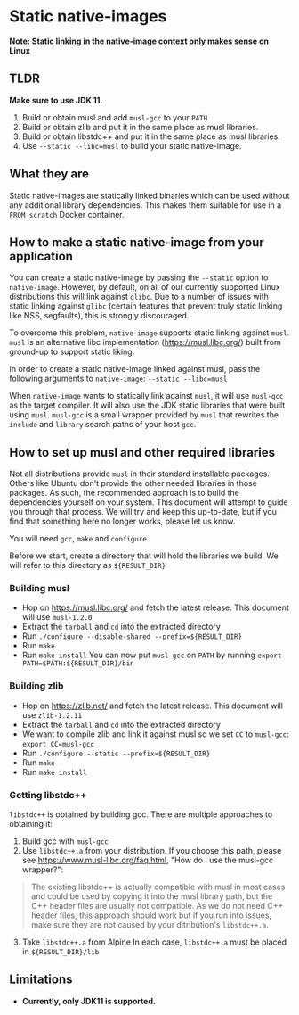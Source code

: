 # Static native-images

**Note: Static linking in the native-image context only makes sense on Linux**

## TLDR
**Make sure to use JDK 11.**
1. Build or obtain musl and add `musl-gcc` to your `PATH`
2. Build or obtain zlib and put it in the same place as musl libraries.
3. Build or obtain libstdc++ and put it in the same place as musl libraries.
4. Use `--static --libc=musl` to build your static native-image.

## What they are
Static native-images are statically linked binaries which can be used without any additional library dependencies. This makes them suitable for use in a `FROM scratch` Docker container.

## How to make a static native-image from your application
You can create a static native-image by passing the `--static` option to `native-image`. However, by default, on all of our currently supported Linux distributions this will link against `glibc`. Due to a number of issues with static linking against `glibc` (certain features that prevent truly static linking like NSS, segfaults), this is strongly discouraged.

To overcome this problem, `native-image` supports static linking against `musl`. `musl` is an alternative libc implementation (https://musl.libc.org/) built from ground-up to support static liking.

In order to create a static native-image linked against musl, pass the following arguments to `native-image`:
`--static --libc=musl`

When `native-image` wants to statically link against `musl`, it will use `musl-gcc` as the target compiler. It will also use the JDK static libraries that were built using `musl`. `musl-gcc` is a small wrapper provided by `musl` that rewrites the `include` and `library` search paths of your host `gcc`.

## How to set up musl and other required libraries
Not all distributions provide `musl` in their standard installable packages. Others like Ubuntu don't provide the other needed libraries in those packages. As such, the recommended approach is to build the dependencies yourself on your system. This document will attempt to guide you through that process. We will try and keep this up-to-date, but if you find that something here no longer works, please let us know.

You will need `gcc`, `make` and `configure`.

Before we start, create a directory that will hold the libraries we build. We will refer to this directory as `${RESULT_DIR}`

### Building musl
 - Hop on https://musl.libc.org/ and fetch the latest release. This document will use `musl-1.2.0`
 - Extract the `tarball` and `cd` into the extracted directory
 - Run `./configure --disable-shared --prefix=${RESULT_DIR}`
 - Run `make`
 - Run `make install`
You can now put `musl-gcc` on `PATH` by running `export PATH=$PATH:${RESULT_DIR}/bin`

### Building zlib
 - Hop on https://zlib.net/ and fetch the latest release. This document will use `zlib-1.2.11`
 - Extract the `tarball` and `cd` into the extracted directory
 - We want to compile zlib and link it against musl so we set `CC` to `musl-gcc`: `export CC=musl-gcc`
 - Run `./configure --static --prefix=${RESULT_DIR}`
 - Run `make`
 - Run `make install`

### Getting libstdc++
`libstdc++` is obtained by building gcc. There are multiple approaches to obtaining it:
 1. Build gcc with `musl-gcc`
 2. Use `libstdc++.a` from your distribution. If you choose this path, please see https://www.musl-libc.org/faq.html, "How do I use the musl-gcc wrapper?":
  >  The existing libstdc++ is actually compatible with musl in most cases and could be used by copying it into the musl library path, but the C++ header files are usually not compatible.
 As we do not need C++ header files, this approach should work but if you run into issues, make sure they are not caused by your ditribution's `libstdc++.a`. 
 3. Take `libstdc++.a` from Alpine
In each case, `libstdc++.a` must be placed in `${RESULT_DIR}/lib`

## Limitations
- **Currently, only JDK11 is supported.**

